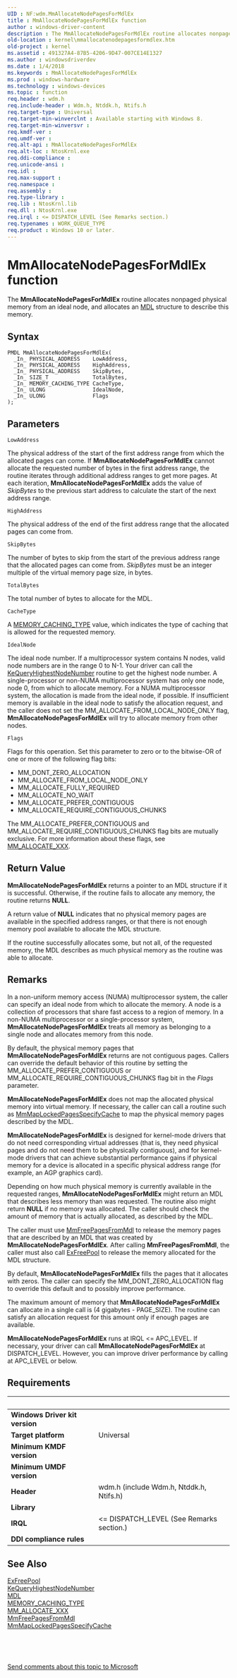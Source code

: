 ```yaml
---
UID : NF:wdm.MmAllocateNodePagesForMdlEx
title : MmAllocateNodePagesForMdlEx function
author : windows-driver-content
description : The MmAllocateNodePagesForMdlEx routine allocates nonpaged physical memory from an ideal node, and allocates an MDL structure to describe this memory.
old-location : kernel\mmallocatenodepagesformdlex.htm
old-project : kernel
ms.assetid : 491327A4-87B5-4206-9D47-007CE14E1327
ms.author : windowsdriverdev
ms.date : 1/4/2018
ms.keywords : MmAllocateNodePagesForMdlEx
ms.prod : windows-hardware
ms.technology : windows-devices
ms.topic : function
req.header : wdm.h
req.include-header : Wdm.h, Ntddk.h, Ntifs.h
req.target-type : Universal
req.target-min-winverclnt : Available starting with Windows 8.
req.target-min-winversvr : 
req.kmdf-ver : 
req.umdf-ver : 
req.alt-api : MmAllocateNodePagesForMdlEx
req.alt-loc : NtosKrnl.exe
req.ddi-compliance : 
req.unicode-ansi : 
req.idl : 
req.max-support : 
req.namespace : 
req.assembly : 
req.type-library : 
req.lib : NtosKrnl.lib
req.dll : NtosKrnl.exe
req.irql : <= DISPATCH_LEVEL (See Remarks section.)
req.typenames : WORK_QUEUE_TYPE
req.product : Windows 10 or later.
---
```



# MmAllocateNodePagesForMdlEx function
The <b>MmAllocateNodePagesForMdlEx</b> routine allocates nonpaged physical memory from an ideal node, and allocates an <a href="..\wdm\ns-wdm-_mdl.md">MDL</a> structure to describe this memory.

## Syntax

````
PMDL MmAllocateNodePagesForMdlEx(
  _In_ PHYSICAL_ADDRESS    LowAddress,
  _In_ PHYSICAL_ADDRESS    HighAddress,
  _In_ PHYSICAL_ADDRESS    SkipBytes,
  _In_ SIZE_T              TotalBytes,
  _In_ MEMORY_CACHING_TYPE CacheType,
  _In_ ULONG               IdealNode,
  _In_ ULONG               Flags
);
````

## Parameters

`LowAddress`

The physical address of the start of the first address range from which the allocated pages can come. If <b>MmAllocateNodePagesForMdlEx</b> cannot allocate the requested number of bytes in the first address range, the routine iterates through additional address ranges to get more pages. At each iteration, <b>MmAllocateNodePagesForMdlEx</b> adds the value of <i>SkipBytes</i> to the previous start address to calculate the start of the next address range.

`HighAddress`

The physical address of the end of the first address range that the allocated pages can come from.

`SkipBytes`

The number of bytes to skip from the start of the previous address range that the allocated pages can come from. <i>SkipBytes</i> must be an integer multiple of the virtual memory page size, in bytes.

`TotalBytes`

The total number of bytes to allocate for the MDL.

`CacheType`

A <a href="..\wdm\ne-wdm-_memory_caching_type.md">MEMORY_CACHING_TYPE</a> value, which indicates the type of caching that is allowed for the requested memory.

`IdealNode`

The ideal node number. If a multiprocessor system contains N nodes, valid node numbers are in the range 0 to N-1. Your driver can call the <a href="..\ntddk\nf-ntddk-kequeryhighestnodenumber.md">KeQueryHighestNodeNumber</a> routine to get the highest node number. A single-processor or non-NUMA multiprocessor system has only one node, node 0, from which to allocate memory. For a NUMA multiprocessor system, the allocation is made from the ideal node, if possible. If insufficient memory is available in the ideal node to satisfy the allocation request, and the caller does not set the MM_ALLOCATE_FROM_LOCAL_NODE_ONLY flag, <b>MmAllocateNodePagesForMdlEx</b> will try to allocate memory from other nodes.

`Flags`

Flags for this operation. Set this parameter to zero or to the bitwise-OR of one or more of the following flag bits:

<ul>
<li>
MM_DONT_ZERO_ALLOCATION

</li>
<li>
MM_ALLOCATE_FROM_LOCAL_NODE_ONLY

</li>
<li>
MM_ALLOCATE_FULLY_REQUIRED

</li>
<li>
MM_ALLOCATE_NO_WAIT

</li>
<li>
MM_ALLOCATE_PREFER_CONTIGUOUS

</li>
<li>
MM_ALLOCATE_REQUIRE_CONTIGUOUS_CHUNKS

</li>
</ul>
The MM_ALLOCATE_PREFER_CONTIGUOUS and MM_ALLOCATE_REQUIRE_CONTIGUOUS_CHUNKS flag bits are mutually exclusive. For more information about these flags, see <a href="https://msdn.microsoft.com/library/windows/hardware/ff556396">MM_ALLOCATE_XXX</a>.


## Return Value

<b>MmAllocateNodePagesForMdlEx</b> returns a pointer to an MDL structure if it is successful. Otherwise, if the routine fails to allocate any memory, the routine returns <b>NULL</b>.

A return value of <b>NULL</b> indicates that no physical memory pages are available in the specified address ranges, or that there is not enough memory pool available to allocate the MDL structure.

If the routine successfully allocates some, but not all, of the requested memory, the MDL describes as much physical memory as the routine was able to allocate.

## Remarks

In a non-uniform memory access (NUMA) multiprocessor system, the caller can specify an ideal node from which to allocate the memory. A node is a collection of processors that share fast access to a region of memory. In a non-NUMA multiprocessor or a single-processor system, <b>MmAllocateNodePagesForMdlEx</b> treats all memory as belonging to a single node and allocates memory from this node.

By default, the physical memory pages that <b>MmAllocateNodePagesForMdlEx</b> returns are not contiguous pages. Callers can override the default behavior of this routine by setting the MM_ALLOCATE_PREFER_CONTIGUOUS or MM_ALLOCATE_REQUIRE_CONTIGUOUS_CHUNKS flag bit in the <i>Flags</i> parameter.

<b>MmAllocateNodePagesForMdlEx</b> does not map the allocated physical memory into virtual memory. If necessary, the caller can call a routine such as <a href="..\wdm\nf-wdm-mmmaplockedpagesspecifycache.md">MmMapLockedPagesSpecifyCache</a> to map the physical memory pages described by the MDL.

<b>MmAllocateNodePagesForMdlEx</b> is designed for kernel-mode drivers that do not need corresponding virtual addresses (that is, they need physical pages and do not need them to be physically contiguous), and for kernel-mode drivers that can achieve substantial performance gains if physical memory for a device is allocated in a specific physical address range (for example, an AGP graphics card).

Depending on how much physical memory is currently available in the requested ranges, <b>MmAllocateNodePagesForMdlEx</b> might return an MDL that describes less memory than was requested. The routine also might return <b>NULL</b> if no memory was allocated. The caller should check the amount of memory that is actually allocated, as described by the MDL.

The caller must use <a href="..\wdm\nf-wdm-mmfreepagesfrommdl.md">MmFreePagesFromMdl</a> to release the memory pages that are described by an MDL that was created by <b>MmAllocateNodePagesForMdlEx</b>. After calling <b>MmFreePagesFromMdl</b>, the caller must also call <a href="..\ntddk\nf-ntddk-exfreepool.md">ExFreePool</a> to release the memory allocated for the MDL structure.

By default, <b>MmAllocateNodePagesForMdlEx</b> fills the pages that it allocates with zeros. The caller can specify the MM_DONT_ZERO_ALLOCATION flag to override this default and to possibly improve performance.

The maximum amount of memory that <b>MmAllocateNodePagesForMdlEx</b> can allocate in a single call is (4 gigabytes - PAGE_SIZE). The routine can satisfy an allocation request for this amount only if enough pages are available.

<b>MmAllocateNodePagesForMdlEx</b> runs at IRQL &lt;= APC_LEVEL. If necessary, your driver can call <b>MmAllocateNodePagesForMdlEx</b> at DISPATCH_LEVEL. However, you can improve driver performance by calling at APC_LEVEL or below.

## Requirements
| &nbsp; | &nbsp; |
| ---- |:---- |
| **Windows Driver kit version** |  |
| **Target platform** | Universal |
| **Minimum KMDF version** |  |
| **Minimum UMDF version** |  |
| **Header** | wdm.h (include Wdm.h, Ntddk.h, Ntifs.h) |
| **Library** |  |
| **IRQL** | <= DISPATCH_LEVEL (See Remarks section.) |
| **DDI compliance rules** |  |

## See Also

<dl>
<dt>
<a href="..\ntddk\nf-ntddk-exfreepool.md">ExFreePool</a>
</dt>
<dt>
<a href="..\ntddk\nf-ntddk-kequeryhighestnodenumber.md">KeQueryHighestNodeNumber</a>
</dt>
<dt>
<a href="..\wdm\ns-wdm-_mdl.md">MDL</a>
</dt>
<dt>
<a href="..\wdm\ne-wdm-_memory_caching_type.md">MEMORY_CACHING_TYPE</a>
</dt>
<dt>
<a href="https://msdn.microsoft.com/library/windows/hardware/ff556396">MM_ALLOCATE_XXX</a>
</dt>
<dt>
<a href="..\wdm\nf-wdm-mmfreepagesfrommdl.md">MmFreePagesFromMdl</a>
</dt>
<dt>
<a href="..\wdm\nf-wdm-mmmaplockedpagesspecifycache.md">MmMapLockedPagesSpecifyCache</a>
</dt>
</dl>
 

 

<a href="mailto:wsddocfb@microsoft.com?subject=Documentation%20feedback [kernel\kernel]:%20MmAllocateNodePagesForMdlEx routine%20 RELEASE:%20(1/4/2018)&amp;body=%0A%0APRIVACY STATEMENT%0A%0AWe use your feedback to improve the documentation. We don't use your email address for any other purpose, and we'll remove your email address from our system after the issue that you're reporting is fixed. While we're working to fix this issue, we might send you an email message to ask for more info. Later, we might also send you an email message to let you know that we've addressed your feedback.%0A%0AFor more info about Microsoft's privacy policy, see http://privacy.microsoft.com/en-us/default.aspx." title="Send comments about this topic to Microsoft">Send comments about this topic to Microsoft</a>